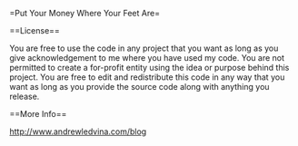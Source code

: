 =Put Your Money Where Your Feet Are=

==License==

You are free to use the code in any project that you want as long as you
give acknowledgement to me where you have used my code. You are not
permitted to create a for-profit entity using the idea or purpose behind
this project. You are free to edit and redistribute this code in any way
that you want as long as you provide the source code along with anything you
release.

==More Info==

http://www.andrewledvina.com/blog
